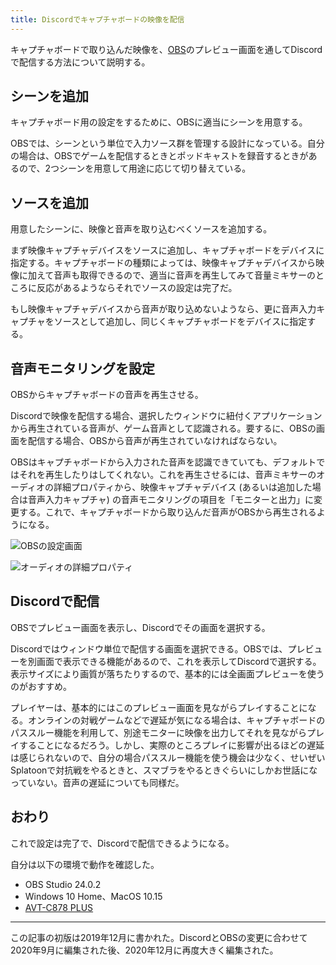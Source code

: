 ```yaml
---
title: Discordでキャプチャボードの映像を配信
---
```


キャプチャボードで取り込んだ映像を、[OBS](https://obsproject.com/ja)のプレビュー画面を通してDiscordで配信する方法について説明する。

## シーンを追加

キャプチャボード用の設定をするために、OBSに適当にシーンを用意する。

OBSでは、シーンという単位で入力ソース群を管理する設計になっている。自分の場合は、OBSでゲームを配信するときとポッドキャストを録音するときがあるので、2つシーンを用意して用途に応じて切り替えている。

## ソースを追加

用意したシーンに、映像と音声を取り込むべくソースを追加する。

まず映像キャプチャデバイスをソースに追加し、キャプチャボードをデバイスに指定する。キャプチャボードの種類によっては、映像キャプチャデバイスから映像に加えて音声も取得できるので、適当に音声を再生してみて音量ミキサーのところに反応があるようならそれでソースの設定は完了だ。

もし映像キャプチャデバイスから音声が取り込めないようなら、更に音声入力キャプチャをソースとして追加し、同じくキャプチャボードをデバイスに指定する。

## 音声モニタリングを設定

OBSからキャプチャボードの音声を再生させる。

Discordで映像を配信する場合、選択したウィンドウに紐付くアプリケーションから再生されている音声が、ゲーム音声として認識される。要するに、OBSの画面を配信する場合、OBSから音声が再生されていなければならない。

OBSはキャプチャボードから入力された音声を認識できていても、デフォルトではそれを再生したりはしてくれない。これを再生させるには、音声ミキサーのオーディオの詳細プロパティから、映像キャプチャデバイス (あるいは追加した場合は音声入力キャプチャ) の音声モニタリングの項目を「モニターと出力」に変更する。これで、キャプチャボードから取り込んだ音声がOBSから再生されるようになる。

![](/images/2019-12-03-discord-go-live-capture-1.png "OBSの設定画面")

![](/images/2019-12-03-discord-go-live-capture-2.png "オーディオの詳細プロパティ")

## Discordで配信

OBSでプレビュー画面を表示し、Discordでその画面を選択する。

Discordではウィンドウ単位で配信する画面を選択できる。OBSでは、プレビューを別画面で表示できる機能があるので、これを表示してDiscordで選択する。表示サイズにより画質が落ちたりするので、基本的には全画面プレビューを使うのがおすすめ。

プレイヤーは、基本的にはこのプレビュー画面を見ながらプレイすることになる。オンラインの対戦ゲームなどで遅延が気になる場合は、キャプチャボードのパススルー機能を利用して、別途モニターに映像を出力してそれを見ながらプレイすることになるだろう。しかし、実際のところプレイに影響が出るほどの遅延は感じられないので、自分の場合パススルー機能を使う機会は少なく、せいぜいSplatoonで対抗戦をやるときと、スマブラをやるときぐらいにしかお世話になっていない。音声の遅延についても同様だ。

## おわり

これで設定は完了で、Discordで配信できるようになる。

自分は以下の環境で動作を確認した。

- OBS Studio 24.0.2
- Windows 10 Home、MacOS 10.15
- [AVT-C878 PLUS](https://www.amazon.co.jp/dp/B07C2ZYHF5)

---

この記事の初版は2019年12月に書かれた。DiscordとOBSの変更に合わせて2020年9月に編集された後、2020年12月に再度大きく編集された。
